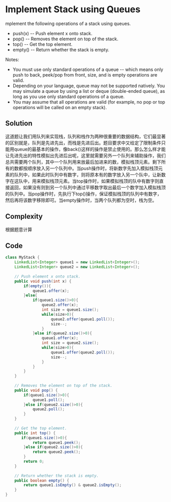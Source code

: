 # Implement Stack using Queues

mplement the following operations of a stack using queues.

+ push(x) -- Push element x onto stack.
+ pop() -- Removes the element on top of the stack.
+ top() -- Get the top element.
+ empty() -- Return whether the stack is empty.

Notes:

+ You must use only standard operations of a queue -- which means only push to back, peek/pop from front, size, and is empty operations are valid.
+ Depending on your language, queue may not be supported natively. You may simulate a queue by using a list or deque (double-ended queue), as long as you use only standard operations of a queue.
+ You may assume that all operations are valid (for example, no pop or top operations will be called on an empty stack).

## Solution

这道题让我们用队列来实现栈，队列和栈作为两种很重要的数据结构，它们最显著的区别就是，队列是先进先出，而栈是先进后出。题目要求中又给定了限制条件只能用queue的最基本的操作，像back()这样的操作是禁止使用的。那么怎么样才能让先进先出的特性模拟出先进后出呢，这里就需要另外一个队列来辅助操作，我们总共需要两个队列，其中一个队列用来放最后加进来的数，模拟栈顶元素。剩下所有的数都按顺序放入另一个队列中。当push操作时，将新数字先加入模拟栈顶元素的队列中，如果此时队列中有数字，则将原本有的数字放入另一个队中，让新数字在这队中，用来模拟栈顶元素。当top操作时，如果模拟栈顶的队中有数字则直接返回，如果没有则到另一个队列中通过平移数字取出最后一个数字加入模拟栈顶的队列中。当pop操作时，先执行下top()操作，保证模拟栈顶的队列中有数字，然后再将该数字移除即可。当empty操作时，当两个队列都为空时，栈为空。

## Complexity

根据题意计算

## Code

```java
class MyStack {
    LinkedList<Integer> queue1 = new LinkedList<Integer>();
    LinkedList<Integer> queue2 = new LinkedList<Integer>();
 
    // Push element x onto stack.
    public void push(int x) {
        if(empty()){
            queue1.offer(x);
        }else{
            if(queue1.size()>0){
                queue2.offer(x);
                int size = queue1.size();
                while(size>0){
                    queue2.offer(queue1.poll());
                    size--;
                }
            }else if(queue2.size()>0){
                queue1.offer(x);
                int size = queue2.size();
                while(size>0){
                    queue1.offer(queue2.poll());
                    size--;
                }
            }
        }
    }
 
    // Removes the element on top of the stack.
    public void pop() {
        if(queue1.size()>0){
            queue1.poll();
        }else if(queue2.size()>0){
            queue2.poll();
        }
    }
 
    // Get the top element.
    public int top() {
       if(queue1.size()>0){
            return queue1.peek();
        }else if(queue2.size()>0){
            return queue2.peek();
        }
        return 0;
    }
 
    // Return whether the stack is empty.
    public boolean empty() {
        return queue1.isEmpty() & queue2.isEmpty();
    }
}
```

